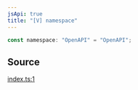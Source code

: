 ```yaml
---
jsApi: true
title: "[V] namespace"
---
```


```ts
const namespace: "OpenAPI" = "OpenAPI";
```

## Source

[index.ts:1](https://github.com/markcowl/cadl/blob/3db15286/packages/openapi3/src/index.ts#L1)
